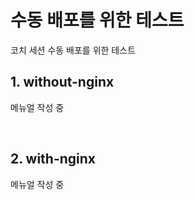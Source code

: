 # 수동 배포를 위한 테스트

코치 세션 수동 배포를 위한 테스트

## 1. without-nginx

메뉴얼 작성 중

<br>

## 2. with-nginx

메뉴얼 작성 중

<br>